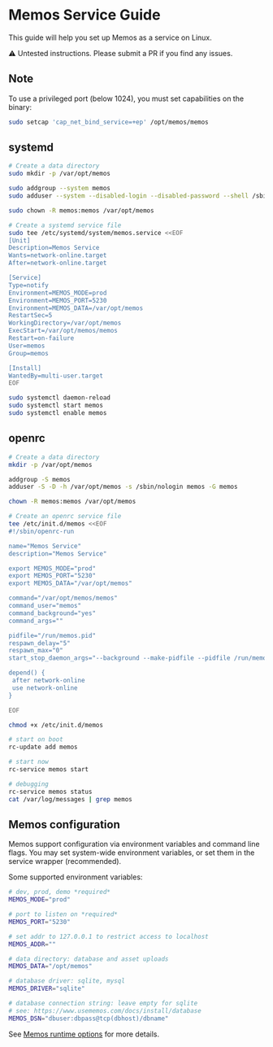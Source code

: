 # Memos Service Guide

This guide will help you set up Memos as a service on Linux.

⚠ Untested instructions. Please submit a PR if you find any issues.

## Note

To use a privileged port (below 1024), you must set capabilities on the binary:

```sh
sudo setcap 'cap_net_bind_service=+ep' /opt/memos/memos
```

## systemd

```sh
# Create a data directory
sudo mkdir -p /var/opt/memos

sudo addgroup --system memos
sudo adduser --system --disabled-login --disabled-password --shell /sbin/nologin --group memos

sudo chown -R memos:memos /var/opt/memos

# Create a systemd service file
sudo tee /etc/systemd/system/memos.service <<EOF
[Unit]
Description=Memos Service
Wants=network-online.target
After=network-online.target

[Service]
Type=notify
Environment=MEMOS_MODE=prod
Environment=MEMOS_PORT=5230
Environment=MEMOS_DATA=/var/opt/memos
RestartSec=5
WorkingDirectory=/var/opt/memos
ExecStart=/var/opt/memos/memos
Restart=on-failure
User=memos
Group=memos

[Install]
WantedBy=multi-user.target
EOF

sudo systemctl daemon-reload
sudo systemctl start memos
sudo systemctl enable memos
```

## openrc

```sh
# Create a data directory
mkdir -p /var/opt/memos

addgroup -S memos
adduser -S -D -h /var/opt/memos -s /sbin/nologin memos -G memos

chown -R memos:memos /var/opt/memos

# Create an openrc service file
tee /etc/init.d/memos <<EOF
#!/sbin/openrc-run

name="Memos Service"
description="Memos Service"

export MEMOS_MODE="prod"
export MEMOS_PORT="5230"
export MEMOS_DATA="/var/opt/memos"

command="/var/opt/memos/memos"
command_user="memos"
command_background="yes"
command_args=""

pidfile="/run/memos.pid"
respawn_delay="5"
respawn_max="0"
start_stop_daemon_args="--background --make-pidfile --pidfile /run/memos.pid --chuid memos:memos"

depend() {
 after network-online
 use network-online
}

EOF

chmod +x /etc/init.d/memos

# start on boot
rc-update add memos

# start now
rc-service memos start

# debugging
rc-service memos status
cat /var/log/messages | grep memos
```

## Memos configuration

Memos support configuration via environment variables and command line flags. You may set system-wide environment variables, or set them in the service wrapper (recommended).

Some supported environment variables:

```sh
# dev, prod, demo *required*
MEMOS_MODE="prod"

# port to listen on *required*
MEMOS_PORT="5230"

# set addr to 127.0.0.1 to restrict access to localhost
MEMOS_ADDR=""

# data directory: database and asset uploads
MEMOS_DATA="/opt/memos"

# database driver: sqlite, mysql
MEMOS_DRIVER="sqlite"

# database connection string: leave empty for sqlite
# see: https://www.usememos.com/docs/install/database
MEMOS_DSN="dbuser:dbpass@tcp(dbhost)/dbname"

```

See [Memos runtime options](https://www.usememos.com/docs/install/runtime-options) for more details.
